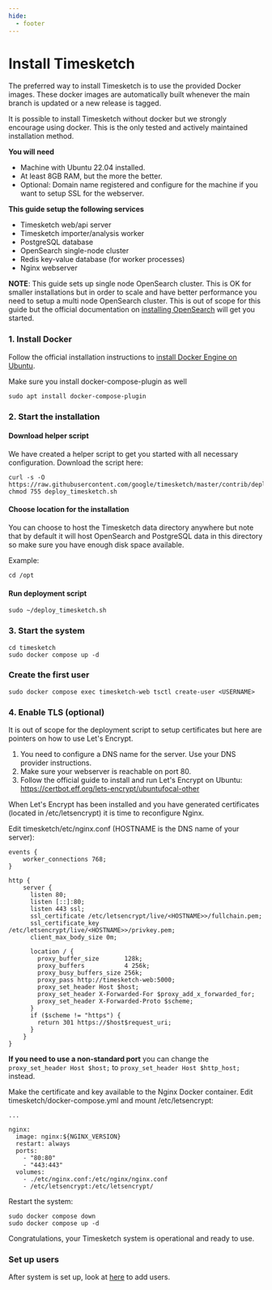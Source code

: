 ```yaml
---
hide:
  - footer
---
```

# Install Timesketch

The preferred way to install Timesketch is to use the provided Docker images. These docker images are automatically built whenever the main branch is updated or a new release is tagged.

It is possible to install Timesketch without docker but we strongly encourage using docker. This is the only tested and actively maintained installation method.

**You will need**

- Machine with Ubuntu 22.04 installed.
- At least 8GB RAM, but the more the better.
- Optional: Domain name registered and configure for the machine if you want to setup SSL for the webserver.

**This guide setup the following services**

- Timesketch web/api server
- Timesketch importer/analysis worker
- PostgreSQL database
- OpenSearch single-node cluster
- Redis key-value database (for worker processes)
- Nginx webserver

**NOTE**: This guide sets up single node OpenSearch cluster. This is OK for smaller installations but in order to scale and have better performance you need to setup a multi node OpenSearch cluster. This is out of scope for this guide but the official documentation on [installing OpenSearch](https://opensearch.org/docs/latest/opensearch/install/index/) will get you started.

### 1. Install Docker

Follow the official installation instructions to [install Docker Engine on Ubuntu](https://docs.docker.com/engine/install/ubuntu/).

Make sure you install docker-compose-plugin as well

```shell
sudo apt install docker-compose-plugin
```

### 2. Start the installation

#### Download helper script

We have created a helper script to get you started with all necessary configuration.
Download the script here:

```shell
curl -s -O https://raw.githubusercontent.com/google/timesketch/master/contrib/deploy_timesketch.sh
chmod 755 deploy_timesketch.sh
```

#### Choose location for the installation

You can choose to host the Timesketch data directory anywhere but note that by default it will host OpenSearch and PostgreSQL data in this directory so make sure you have enough disk space available.

Example:

```shell
cd /opt
```

#### Run deployment script

```shell
sudo ~/deploy_timesketch.sh
```

### 3. Start the system

```shell
cd timesketch
sudo docker compose up -d
```

### Create the first user

```shell
sudo docker compose exec timesketch-web tsctl create-user <USERNAME>
```

### 4. Enable TLS (optional)

It is out of scope for the deployment script to setup certificates but here are pointers on how to use Let's Encrypt.

1. You need to configure a DNS name for the server. Use your DNS provider instructions.
2. Make sure your webserver is reachable on port 80.
3. Follow the official guide to install and run Let's Encrypt on Ubuntu:
   https://certbot.eff.org/lets-encrypt/ubuntufocal-other

When Let's Encrypt has been installed and you have generated certificates (located in /etc/letsencrypt) it is time to reconfigure Nginx.

Edit timesketch/etc/nginx.conf (HOSTNAME is the DNS name of your server):

```
events {
    worker_connections 768;
}

http {
    server {
      listen 80;
      listen [::]:80;
      listen 443 ssl;
      ssl_certificate /etc/letsencrypt/live/<HOSTNAME>>/fullchain.pem;
      ssl_certificate_key /etc/letsencrypt/live/<HOSTNAME>>/privkey.pem;
      client_max_body_size 0m;

      location / {
        proxy_buffer_size       128k;
        proxy_buffers           4 256k;
        proxy_busy_buffers_size 256k;
        proxy_pass http://timesketch-web:5000;
        proxy_set_header Host $host;
        proxy_set_header X-Forwarded-For $proxy_add_x_forwarded_for;
        proxy_set_header X-Forwarded-Proto $scheme;
      }
      if ($scheme != "https") {
        return 301 https://$host$request_uri;
      }
    }
}
```
**If you need to use a non-standard port** you can change the `proxy_set_header Host $host;` to `proxy_set_header Host $http_host;` instead.


Make the certificate and key available to the Nginx Docker container. Edit timesketch/docker-compose.yml and mount /etc/letsencrypt:

```
...

nginx:
  image: nginx:${NGINX_VERSION}
  restart: always
  ports:
    - "80:80"
    - "443:443"
  volumes:
    - ./etc/nginx.conf:/etc/nginx/nginx.conf
    - /etc/letsencrypt:/etc/letsencrypt/
```

Restart the system:

```shell
sudo docker compose down
sudo docker compose up -d
```

Congratulations, your Timesketch system is operational and ready to use.

### Set up users

After system is set up, look at [here](/guides/admin/admin-cli/) to add users.
